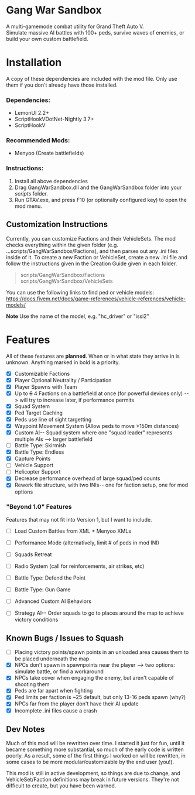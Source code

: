 # Gang War Sandbox

A multi-gamemode combat utility for Grand Theft Auto V.<br>
Simulate massive AI battles with 100+ peds, survive waves of enemies, or build your own custom battlefield.

# Installation

A copy of these dependencies are included with the mod file. Only use them if you don't already have those installed.

### Dependencies:
- LemonUI 2.2+
- ScriptHookVDotNet-Nightly 3.7+
- ScriptHookV

### Recommended Mods:
- Menyoo (Create battlefields)

### Instructions:
1. Install all above dependencies
2. Drag GangWarSandbox.dll and the GangWarSandbox folder into your *scripts* folder.
3. Run GTAV.exe, and press F10 (or optionally configured key) to open the mod menu.

## Customization Instructions
Currently, you can customize Factions and their VehicleSets. The mod checks everything within the given folder (e.g. ...scripts/GangWarSandbox/Factions), and then parses out any .ini files inside of it. To create a new Faction or VehicleSet, create a new .ini file and follow the instructions given in the Creation Guide given in each folder.
> scripts/GangWarSandbox/Factions  
> scripts/GangWarSandbox/VehicleSets

You can use the following links to find ped or vehicle models:
https://docs.fivem.net/docs/game-references/vehicle-references/vehicle-models/

__Note__ Use the name of the model, e.g. "hc_driver" or "issi2"

# Features
All of these features are __planned__. When or in what state they arrive in is unknown. Anything marked in bold is a priority.
- [x] Customizable Factions
- [x] Player Optional Neutrality / Participation
- [x] Player Spawns with Team
- [x] Up to ~~6~~ 4 Factions on a battlefield at once (for powerful devices only) --> will try to increase later, if performance permits
- [x] Squad System
- [x] Ped Target Caching
- [x] Peds use line of sight targetting
- [x] Waypoint Movement System (Allow peds to move >150m distances)
- [x] Custom AI-- Squad system where one "squad leader" represents multiple AIs --> larger battlefield
- [ ] Battle Type: Skirmish
- [x] Battle Type: Endless
- [x] Capture Points
- [ ] Vehicle Support
- [ ] Helicopter Support
- [x] Decrease performance overhead of large squad/ped counts
- [x] Rework file structure, with two INIs-- one for faction setup, one for mod options

### "Beyond 1.0" Features
Features that may not fit into Version 1, but I want to include.
- [ ] Load Custom Battles from XML + Menyoo XMLs
- [ ] Performance Mode (alternatively, limit # of peds in mod INI)
- [ ] Squads Retreat
- [ ] Radio System (call for reinforcements, air strikes, etc)
- [ ] Battle Type: Defend the Point
- [ ] Battle Type: Gun Game
- [ ] Advanced Custom AI Behaviors
- [ ] Strategy AI-- Order squads to go to places around the map to achieve victory conditions



## Known Bugs / Issues to Squash
- [ ] Placing victory points/spawn points in an unloaded area causes them to be placed underneath the map
- [x] NPCs don't spawn in spawnpoints near the player --> two options: simulate battle, or find a workaround
- [x] NPCs take cover when engaging the enemy, but aren't capable of shooting them
- [x] Peds are far apart when fighting
- [x] Ped limits per faction is ~25 default, but only 13-16 peds spawn (why?)
- [x] NPCs far from the player don't have their AI update
- [x] Incomplete .ini files cause a crash

## Dev Notes
Much of this mod will be rewritten over time. I started it just for fun, until it became something more substantial, so much of the early code is written poorly. As a result, some of the first things I worked on will be rewritten, in some cases to be more modular/customizable by the end user (you!).

This mod is still in active development, so things are due to change, and VehicleSet/Faction definitions may break in future versions. They're not difficult to create, but you have been warned.
